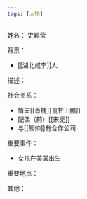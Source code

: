 ```yaml
---
tags: [人物]
---
```


姓名：
史颖莹

背景：
- [[湖北咸宁]]人

描述：

社会关系：
- 情夫[[肖捷]] [[甘正鹏]]
- 配偶（前）[[宋亮]]
- 与[[熊帅]]有合作公司

重要事件：
- 女儿在美国出生

重要地点：

其他：
